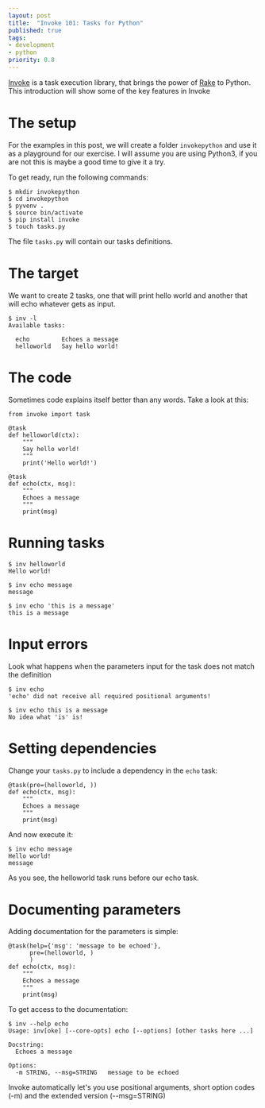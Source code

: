 ```yaml
---
layout: post
title:  "Invoke 101: Tasks for Python"
published: true
tags:
- development
- python
priority: 0.8
---
```

[Invoke](http://www.pyinvoke.org/) is a task execution library, that brings the power of
[Rake](https://github.com/ruby/rake) to Python. This introduction will show some of the key features in Invoke

# The setup

For the examples in this post, we will create a folder `invokepython` and use it as a playground for our exercise.
I will assume you are using Python3, if you are not this is maybe a good time to give it a try.

To get ready, run the following commands:

    $ mkdir invokepython
    $ cd invokepython
    $ pyvenv .
    $ source bin/activate
    $ pip install invoke
    $ touch tasks.py

The file `tasks.py` will contain our tasks definitions.

# The target

We want to create 2 tasks, one that will print hello world and another that will echo whatever gets as input.

    $ inv -l
    Available tasks:

      echo         Echoes a message
      helloworld   Say hello world!


# The code

Sometimes code explains itself better than any words. Take a look at this:

    from invoke import task

    @task
    def helloworld(ctx):
        """
        Say hello world!
        """
        print('Hello world!')

    @task
    def echo(ctx, msg):
        """
        Echoes a message
        """
        print(msg)

# Running tasks

    $ inv helloworld
    Hello world!

    $ inv echo message
    message

    $ inv echo 'this is a message'
    this is a message

# Input errors

Look what happens when the parameters input for the task does not match the definition

    $ inv echo
    'echo' did not receive all required positional arguments!

    $ inv echo this is a message
    No idea what 'is' is!

# Setting dependencies

Change your `tasks.py` to include a dependency in the `echo` task:

    @task(pre=(helloworld, ))
    def echo(ctx, msg):
        """
        Echoes a message
        """
        print(msg)

And now execute it:

    $ inv echo message
    Hello world!
    message

As you see, the helloworld task runs before our echo task.

# Documenting parameters

Adding documentation for the parameters is simple:

    @task(help={'msg': 'message to be echoed'},
          pre=(helloworld, )
          )
    def echo(ctx, msg):
        """
        Echoes a message
        """
        print(msg)

To get access to the documentation:

    $ inv --help echo
    Usage: inv[oke] [--core-opts] echo [--options] [other tasks here ...]

    Docstring:
      Echoes a message

    Options:
      -m STRING, --msg=STRING   message to be echoed

Invoke automatically let's you use positional arguments, short option codes (-m) and the extended version
(--msg=STRING)
